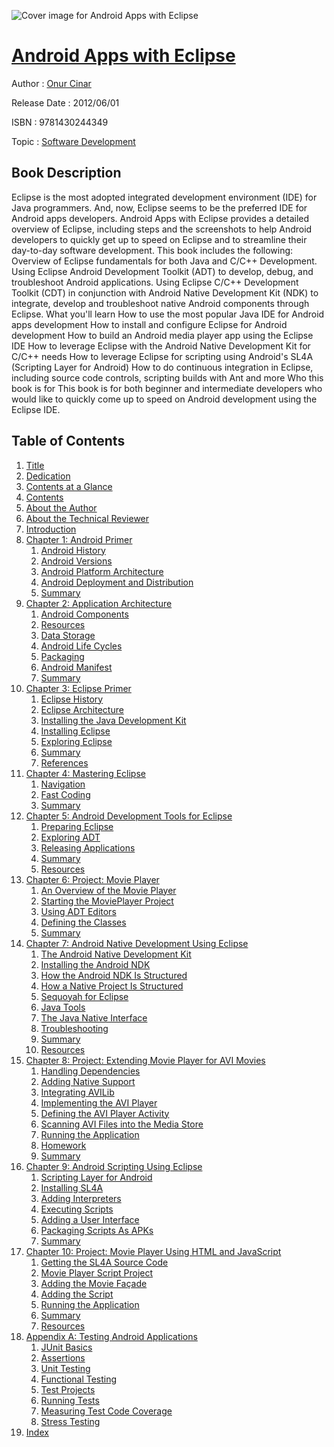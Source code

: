 ![Cover image for Android Apps with Eclipse](https://imgdetail.ebookreading.net/cover/cover/software_development/EB9781430244349.jpg)

[Android Apps with Eclipse](https://ebookreading.net/view/book/Android+Apps+with+Eclipse-EB9781430244349_1.html "Android Apps with Eclipse")
====================================================================================================================

Author : [Onur Cinar](https://ebookreading.net/search/author/Onur+Cinar)

Release Date : 2012/06/01

ISBN : 9781430244349

Topic : [Software Development](https://ebookreading.net/search/category/software-development)

Book Description
-----------------

Eclipse is the most adopted integrated development environment (IDE) for Java programmers. And, now, Eclipse seems to be the preferred IDE for Android apps developers.
Android Apps with Eclipse provides a detailed overview of Eclipse, including steps and the screenshots to help Android developers to quickly get up to speed on Eclipse and to streamline their day-to-day software development. This book includes the following:
Overview of Eclipse fundamentals for both Java and C/C++ Development.
Using Eclipse Android Development Toolkit (ADT) to develop, debug, and troubleshoot Android applications.
Using Eclipse C/C++ Development Toolkit (CDT) in conjunction with Android Native Development Kit (NDK) to integrate, develop and troubleshoot native Android components through Eclipse.
What you'll learn
How to use the most popular Java IDE for Android apps development
How to install and configure Eclipse for Android development
How to build an Android media player app using the Eclipse IDE
How to leverage Eclipse with the Android Native Development Kit for C/C++ needs
How to leverage Eclipse for scripting using Android's SL4A (Scripting Layer for Android)
How to do continuous integration in Eclipse, including source code controls, scripting builds with Ant and more
Who this book is for
This book is for both beginner and intermediate developers who would like to quickly come up to speed on Android development using the Eclipse IDE.
              
Table of Contents
-----------------

1. [Title](https://ebookreading.net/view/book/Android+Apps+with+Eclipse-EB9781430244349_2.html)
1. [Dedication](https://ebookreading.net/view/book/Android+Apps+with+Eclipse-EB9781430244349_4.html)
1. [Contents at a Glance](https://ebookreading.net/view/book/Android+Apps+with+Eclipse-EB9781430244349_5.html)
1. [Contents](https://ebookreading.net/view/book/Android+Apps+with+Eclipse-EB9781430244349_6.html)
1. [About the Author](https://ebookreading.net/view/book/Android+Apps+with+Eclipse-EB9781430244349_7.html)
1. [About the Technical Reviewer](https://ebookreading.net/view/book/Android+Apps+with+Eclipse-EB9781430244349_8.html)
1. [Introduction](https://ebookreading.net/view/book/Android+Apps+with+Eclipse-EB9781430244349_9.html)
1. [Chapter 1: Android Primer](https://ebookreading.net/view/book/Android+Apps+with+Eclipse-EB9781430244349_10.html#ch1)
    1. [Android History](https://ebookreading.net/view/book/Android+Apps+with+Eclipse-EB9781430244349_10.html#s0-0)
    1. [Android Versions](https://ebookreading.net/view/book/Android+Apps+with+Eclipse-EB9781430244349_10.html#s1-1)
    1. [Android Platform Architecture](https://ebookreading.net/view/book/Android+Apps+with+Eclipse-EB9781430244349_10.html#s2-2)
    1. [Android Deployment and Distribution](https://ebookreading.net/view/book/Android+Apps+with+Eclipse-EB9781430244349_10.html#s9-9)
    1. [Summary](https://ebookreading.net/view/book/Android+Apps+with+Eclipse-EB9781430244349_10.html#s10-10)
1. [Chapter 2: Application Architecture](https://ebookreading.net/view/book/Android+Apps+with+Eclipse-EB9781430244349_11.html#ch2)
    1. [Android Components](https://ebookreading.net/view/book/Android+Apps+with+Eclipse-EB9781430244349_11.html#s11-11)
    1. [Resources](https://ebookreading.net/view/book/Android+Apps+with+Eclipse-EB9781430244349_11.html#s17-17)
    1. [Data Storage](https://ebookreading.net/view/book/Android+Apps+with+Eclipse-EB9781430244349_11.html#s18-18)
    1. [Android Life Cycles](https://ebookreading.net/view/book/Android+Apps+with+Eclipse-EB9781430244349_11.html#s19-19)
    1. [Packaging](https://ebookreading.net/view/book/Android+Apps+with+Eclipse-EB9781430244349_11.html#s22-22)
    1. [Android Manifest](https://ebookreading.net/view/book/Android+Apps+with+Eclipse-EB9781430244349_11.html#s23-23)
    1. [Summary](https://ebookreading.net/view/book/Android+Apps+with+Eclipse-EB9781430244349_11.html#s24-24)
1. [Chapter 3: Eclipse Primer](https://ebookreading.net/view/book/Android+Apps+with+Eclipse-EB9781430244349_12.html#ch3)
    1. [Eclipse History](https://ebookreading.net/view/book/Android+Apps+with+Eclipse-EB9781430244349_12.html#s25-25)
    1. [Eclipse Architecture](https://ebookreading.net/view/book/Android+Apps+with+Eclipse-EB9781430244349_12.html#s26-26)
    1. [Installing the Java Development Kit](https://ebookreading.net/view/book/Android+Apps+with+Eclipse-EB9781430244349_12.html#s27-27)
    1. [Installing Eclipse](https://ebookreading.net/view/book/Android+Apps+with+Eclipse-EB9781430244349_12.html#s31-31)
    1. [Exploring Eclipse](https://ebookreading.net/view/book/Android+Apps+with+Eclipse-EB9781430244349_12.html#s35-35)
    1. [Summary](https://ebookreading.net/view/book/Android+Apps+with+Eclipse-EB9781430244349_12.html#s45-45)
    1. [References](https://ebookreading.net/view/book/Android+Apps+with+Eclipse-EB9781430244349_12.html#s46-46)
1. [Chapter 4: Mastering Eclipse](https://ebookreading.net/view/book/Android+Apps+with+Eclipse-EB9781430244349_13.html#ch4)
    1. [Navigation](https://ebookreading.net/view/book/Android+Apps+with+Eclipse-EB9781430244349_13.html#s47-47)
    1. [Fast Coding](https://ebookreading.net/view/book/Android+Apps+with+Eclipse-EB9781430244349_13.html#s54-54)
    1. [Summary](https://ebookreading.net/view/book/Android+Apps+with+Eclipse-EB9781430244349_13.html#s60-60)
1. [Chapter 5: Android Development Tools for Eclipse](https://ebookreading.net/view/book/Android+Apps+with+Eclipse-EB9781430244349_14.html#ch5)
    1. [Preparing Eclipse](https://ebookreading.net/view/book/Android+Apps+with+Eclipse-EB9781430244349_14.html#s61-61)
    1. [Exploring ADT](https://ebookreading.net/view/book/Android+Apps+with+Eclipse-EB9781430244349_14.html#s65-65)
    1. [Releasing Applications](https://ebookreading.net/view/book/Android+Apps+with+Eclipse-EB9781430244349_14.html#s71-71)
    1. [Summary](https://ebookreading.net/view/book/Android+Apps+with+Eclipse-EB9781430244349_14.html#s72-72)
    1. [Resources](https://ebookreading.net/view/book/Android+Apps+with+Eclipse-EB9781430244349_14.html#s73-73)
1. [Chapter 6: Project: Movie Player](https://ebookreading.net/view/book/Android+Apps+with+Eclipse-EB9781430244349_15.html#ch6)
    1. [An Overview of the Movie Player](https://ebookreading.net/view/book/Android+Apps+with+Eclipse-EB9781430244349_15.html#s74-74)
    1. [Starting the MoviePlayer Project](https://ebookreading.net/view/book/Android+Apps+with+Eclipse-EB9781430244349_15.html#s75-75)
    1. [Using ADT Editors ](https://ebookreading.net/view/book/Android+Apps+with+Eclipse-EB9781430244349_15.html#s76-76)
    1. [Defining the Classes](https://ebookreading.net/view/book/Android+Apps+with+Eclipse-EB9781430244349_15.html#s80-80)
    1. [Summary](https://ebookreading.net/view/book/Android+Apps+with+Eclipse-EB9781430244349_15.html#s85-85)
1. [Chapter 7: Android Native Development Using Eclipse](https://ebookreading.net/view/book/Android+Apps+with+Eclipse-EB9781430244349_16.html#ch7)
    1. [The Android Native Development Kit](https://ebookreading.net/view/book/Android+Apps+with+Eclipse-EB9781430244349_16.html#s86-86)
    1. [Installing the Android NDK](https://ebookreading.net/view/book/Android+Apps+with+Eclipse-EB9781430244349_16.html#s89-89)
    1. [How the Android NDK Is Structured](https://ebookreading.net/view/book/Android+Apps+with+Eclipse-EB9781430244349_16.html#s93-93)
    1. [How a Native Project Is Structured](https://ebookreading.net/view/book/Android+Apps+with+Eclipse-EB9781430244349_16.html#s94-94)
    1. [Sequoyah for Eclipse](https://ebookreading.net/view/book/Android+Apps+with+Eclipse-EB9781430244349_16.html#s95-95)
    1. [Java Tools](https://ebookreading.net/view/book/Android+Apps+with+Eclipse-EB9781430244349_16.html#s100-100)
    1. [The Java Native Interface](https://ebookreading.net/view/book/Android+Apps+with+Eclipse-EB9781430244349_16.html#s103-103)
    1. [Troubleshooting](https://ebookreading.net/view/book/Android+Apps+with+Eclipse-EB9781430244349_16.html#s113-113)
    1. [Summary](https://ebookreading.net/view/book/Android+Apps+with+Eclipse-EB9781430244349_16.html#s117-117)
    1. [Resources](https://ebookreading.net/view/book/Android+Apps+with+Eclipse-EB9781430244349_16.html#s118-118)
1. [Chapter 8: Project: Extending Movie Player for AVI Movies](https://ebookreading.net/view/book/Android+Apps+with+Eclipse-EB9781430244349_17.html#ch8)
    1. [Handling Dependencies](https://ebookreading.net/view/book/Android+Apps+with+Eclipse-EB9781430244349_17.html#s119-119)
    1. [Adding Native Support](https://ebookreading.net/view/book/Android+Apps+with+Eclipse-EB9781430244349_17.html#s120-120)
    1. [Integrating AVILib](https://ebookreading.net/view/book/Android+Apps+with+Eclipse-EB9781430244349_17.html#s121-121)
    1. [Implementing the AVI Player](https://ebookreading.net/view/book/Android+Apps+with+Eclipse-EB9781430244349_17.html#s124-124)
    1. [Defining the AVI Player Activity](https://ebookreading.net/view/book/Android+Apps+with+Eclipse-EB9781430244349_17.html#s128-128)
    1. [Scanning AVI Files into the Media Store](https://ebookreading.net/view/book/Android+Apps+with+Eclipse-EB9781430244349_17.html#s133-133)
    1. [Running the Application](https://ebookreading.net/view/book/Android+Apps+with+Eclipse-EB9781430244349_17.html#s134-134)
    1. [Homework](https://ebookreading.net/view/book/Android+Apps+with+Eclipse-EB9781430244349_17.html#s138-138)
    1. [Summary](https://ebookreading.net/view/book/Android+Apps+with+Eclipse-EB9781430244349_17.html#s139-139)
1. [Chapter 9: Android Scripting Using Eclipse](https://ebookreading.net/view/book/Android+Apps+with+Eclipse-EB9781430244349_18.html#ch9)
    1. [Scripting Layer for Android](https://ebookreading.net/view/book/Android+Apps+with+Eclipse-EB9781430244349_18.html#s140-140)
    1. [Installing SL4A](https://ebookreading.net/view/book/Android+Apps+with+Eclipse-EB9781430244349_18.html#s144-144)
    1. [Adding Interpreters](https://ebookreading.net/view/book/Android+Apps+with+Eclipse-EB9781430244349_18.html#s145-145)
    1. [Executing Scripts](https://ebookreading.net/view/book/Android+Apps+with+Eclipse-EB9781430244349_18.html#s146-146)
    1. [Adding a User Interface](https://ebookreading.net/view/book/Android+Apps+with+Eclipse-EB9781430244349_18.html#s149-149)
    1. [Packaging Scripts As APKs](https://ebookreading.net/view/book/Android+Apps+with+Eclipse-EB9781430244349_18.html#s153-153)
    1. [Summary](https://ebookreading.net/view/book/Android+Apps+with+Eclipse-EB9781430244349_18.html#s158-158)
1. [Chapter 10: Project: Movie Player Using HTML and JavaScript](https://ebookreading.net/view/book/Android+Apps+with+Eclipse-EB9781430244349_19.html#ch10)
    1. [Getting the SL4A Source Code](https://ebookreading.net/view/book/Android+Apps+with+Eclipse-EB9781430244349_19.html#s159-159)
    1. [Movie Player Script Project](https://ebookreading.net/view/book/Android+Apps+with+Eclipse-EB9781430244349_19.html#s165-165)
    1. [Adding the Movie Façade](https://ebookreading.net/view/book/Android+Apps+with+Eclipse-EB9781430244349_19.html#s169-169)
    1. [Adding the Script](https://ebookreading.net/view/book/Android+Apps+with+Eclipse-EB9781430244349_19.html#s173-173)
    1. [Running the Application](https://ebookreading.net/view/book/Android+Apps+with+Eclipse-EB9781430244349_19.html#s176-176)
    1. [Summary](https://ebookreading.net/view/book/Android+Apps+with+Eclipse-EB9781430244349_19.html#s177-177)
    1. [Resources](https://ebookreading.net/view/book/Android+Apps+with+Eclipse-EB9781430244349_19.html#s178-178)
1. [Appendix A: Testing Android Applications](https://ebookreading.net/view/book/Android+Apps+with+Eclipse-EB9781430244349_20.html#appA)
    1. [JUnit Basics](https://ebookreading.net/view/book/Android+Apps+with+Eclipse-EB9781430244349_20.html#s179-179)
    1. [Assertions](https://ebookreading.net/view/book/Android+Apps+with+Eclipse-EB9781430244349_20.html#s180-180)
    1. [Unit Testing](https://ebookreading.net/view/book/Android+Apps+with+Eclipse-EB9781430244349_20.html#s181-181)
    1. [Functional Testing](https://ebookreading.net/view/book/Android+Apps+with+Eclipse-EB9781430244349_20.html#s183-183)
    1. [Test Projects](https://ebookreading.net/view/book/Android+Apps+with+Eclipse-EB9781430244349_20.html#s185-185)
    1. [Running Tests](https://ebookreading.net/view/book/Android+Apps+with+Eclipse-EB9781430244349_20.html#s186-186)
    1. [Measuring Test Code Coverage](https://ebookreading.net/view/book/Android+Apps+with+Eclipse-EB9781430244349_20.html#s187-187)
    1. [Stress Testing](https://ebookreading.net/view/book/Android+Apps+with+Eclipse-EB9781430244349_20.html#s190-190)
1. [Index](https://ebookreading.net/view/book/Android+Apps+with+Eclipse-EB9781430244349_21.html#index)
